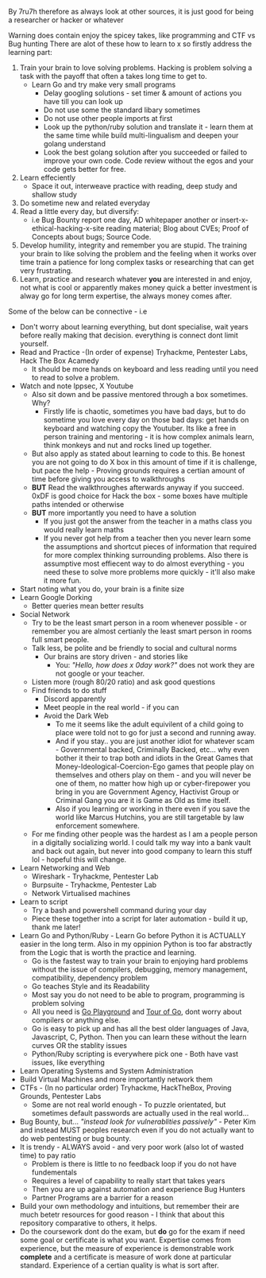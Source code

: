 By 7ru7h therefore as always look at other sources, it is just good for being a researcher or hacker or whatever

Warning does contain enjoy the spicey takes, like programming and CTF vs Bug hunting
There are alot of these how to learn to x so firstly address the learning part:

1. Train your brain to love solving problems. Hacking is problem solving a task with the payoff that often a takes long time to get to. 
	- Learn Go and try make very small programs 
		- Delay googling solutions - set timer & amount of actions you have till you can look up
		- Do not use some the standard libary sometimes
		- Do not use other people imports at first
		- Look up the python/ruby solution and translate it - learn them at the same time while build multi-lingualism and deepen your golang understand
		- Look the best golang solution after you succeeded or failed to improve your own code. Code review without the egos and your code gets better for free.
2. Learn effeciently 
	- Space it out, interweave practice with reading, deep study and shallow study
3. Do sometime new and related everyday
4. Read a little every day, but diversify:
	 - i.e Bug Bounty report one day, AD whitepaper another or insert-x-ethical-hacking-x-site reading material; Blog about CVEs; Proof of Concepts about bugs; Source Code.
5. Develop humility, integrity and remember you are stupid. The training your brain to like solving the problem and the feeling when it works over time train a patience for long complex tasks or researching that can get very frustrating.
6. Learn, practice and research whatever **you** are interested in and enjoy, not what is cool or apparently makes money quick a better investment is alway go for long term expertise, the always money comes after.

Some of the below can be connective - i.e 

- Don't worry about learning everything, but dont specialise, wait years before really making that decision. everything is connect dont limit yourself.
- Read and Practice -(In order of expense) Tryhackme, Pentester Labs, Hack The Box Acamedy
	- It should be more hands on keyboard and less reading until you need to read to solve a problem. 
- Watch and note Ippsec, X Youtube
	- Also sit down and be passive mentored through a box sometimes. Why?
		- Firstly life is chaotic, sometimes you have bad days, but to do sometime you love every day on those bad days: get hands on keyboard and watching copy the Youtuber. Its like a free in person training and mentoring - it is how complex animals learn, think monkeys and nut and rocks lined up together.
	- But also apply as stated about learning to code to this. Be honest you are not going to do X box in this amount of time if it is challenge, but pace the help - Proving grounds requires a certian amount of time before giving you access to walkthroughs
	- **BUT** Read the walkthroughes afterwards anyway if you succeed. 0xDF is good choice for Hack the box - some boxes have multiple paths intended or otherwise
	- **BUT** more importantly you need to have a solution
		- If you just got the answer from the teacher in a maths class you would really learn maths
		- If you never got help from a teacher then you never learn some the assumptions and shortcut pieces of information that required for more complex thinking surrounding problems. Also there is assumptive most effiecent way to do almost everything - you need these to solve more problems more quickly - it'll also make it more fun.
- Start noting what you do, your brain is a finite size
- Learn Google Dorking
	- Better queries mean better results 
- Social Network 
	- Try to be the least smart person in a room whenever possible - or remember you are almost certianly the least smart person in rooms full smart people.
	- Talk less, be polite and be friendly to social and cultural norms
		- Our brains are story driven - and stories like
			- You: *"Hello, how does x 0day work?"* does not work they are not google or your teacher.
	- Listen more (rough 80/20 ratio) and ask good questions 
	- Find friends to do stuff 
		- Discord apparently 
		- Meet people in the real world - if you can
		- Avoid the Dark Web
			- To me it seems like the adult equivilent of a child going to place were told not to go for just a second and running away.
			- And if you stay.. you are just another idiot for whatever scam - Governmental backed, Criminally Backed, etc... why even bother it their to trap both and idiots in the Great Games that Money-Ideological-Coercion-Ego games that people play on themselves and others play on them - and you will never be one of them, no matter how high up or cyber-firepower you bring in you are Government Agency, Hactivist Group or Criminal Gang you are it is Game as Old as time itself. 
			- Also if you learning or working in there even if you save the world like Marcus Hutchins, you are still targetable by law enforcement somewhere.
	- For me finding other people was the hardest as I am a people person in a digitally socializing world. I could talk my way into a bank vault and back out again, but never into good company to learn this stuff lol - hopeful this will change.
- Learn Networking and Web
	- Wireshark - Tryhackme, Pentester Lab
	- Burpsuite - Tryhackme, Pentester Lab
	- Network Virtualised machines
- Learn to script 
	- Try a bash and powershell command during your day
	- Piece these together into a script for later automation - build it up, thank me later!
- Learn Go and Python/Ruby - Learn Go before Python it is ACTUALLY easier in the long term. Also in my oppinion Python is too far abstractly from the Logic that is worth the practice and learning. 
	- Go is the fastest way to train your brain to enjoying hard problems without  the issue of compilers, debugging, memory management, compatibility, dependency problem
	- Go teaches Style and its Readability
	- Most say you do not need to be able to program, programming is problem solving
	- All you need is [Go Playground](https://go.dev/play/) and [Tour of Go](https://go.dev/tour/welcome/), dont worry about compilers or anything else. 
	- Go is easy to pick up and has all the best older languages of Java, Javascript, C, Python. Then you can learn these without the learn curves OR the stablity issues 
	- Python/Ruby scripting is everywhere pick one - Both have vast issues, like everything
- Learn Operating Systems and System Administration
- Build Virtual Machines and more importantly network them
- CTFs - (In no particular order) Tryhackme, HackTheBox, Proving Grounds, Pentester Labs
	- Some are not real world enough - To puzzle orientated, but sometimes default passwords are actually used in the real world...	
- Bug Bounty, but... *"instead look for vulnerablities passively"* - Peter Kim and instead MUST  peoples research even if you do not actually want to do web pentesting or bug bounty. 
- It is trendy - ALWAYS avoid - and very poor work (also lot of wasted time) to pay ratio
	- Problem is there is little to no feedback loop if you do not have fundementals
	- Requires a level of capability to really start that takes years
	- Then you are up against automation and experience Bug Hunters
	- Partner Programs are a barrier for a reason
- Build your own methodology and intuitions, but remember their are much betetr resources for good reason - I think that about this repository comparative to others, it helps. 
- Do the coursework dont do the exam, but **do** go for the exam if need some goal or certificate is what you want. Expertise comes from experience, but the measure of experience is demonstrable work **complete** and a certificate is measure of work done at particular standard. Experience of a certian quality is what is sort after.
